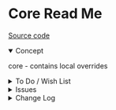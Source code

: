 # Core Read Me

[Source code]( Core )

<details open >

<summary>Concept</summary>

core - contains local overrides

</details>

<details>

<summary>To Do / Wish List</summary>


</details>

<details>

<summary>Issues</summary>


</details>

<details>

<summary>Change Log</summary>

## 2019-06-23 ~ Theo

* F - First commit readme

</details>